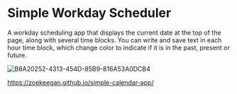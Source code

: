 # Simple Workday Scheduler

A workday scheduling app that displays the current date at the top of the page, along with several time blocks. You can write and save text in each hour time block, which change color to indicate if it is in the past, present or future.

![B8A20252-4313-454D-85B9-816A53A0DCB4](https://github.com/zoekeegan/simple-calendar-app/assets/142419451/93eab37a-a538-461f-9005-8f3373379be0)

https://zoekeegan.github.io/simple-calendar-app/
